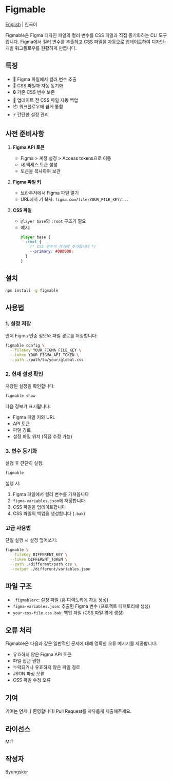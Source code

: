 # Figmable

[English](README.md) | 한국어

Figmable은 Figma 디자인 파일의 컬러 변수를 CSS 파일과 직접 동기화하는 CLI 도구입니다. Figma에서 컬러 변수를 추출하고 CSS 파일을 자동으로 업데이트하여 디자인-개발 워크플로우를 원활하게 만듭니다.

## 특징

- 🎨 Figma 파일에서 컬러 변수 추출
- 🔄 CSS 파일과 자동 동기화
- 🔒 기존 CSS 변수 보존
- 💾 업데이트 전 CSS 파일 자동 백업
- 📦 워크플로우에 쉽게 통합
- ⚡️ 간단한 설정 관리

## 사전 준비사항

1. **Figma API 토큰**

   - Figma > 계정 설정 > Access tokens으로 이동
   - 새 액세스 토큰 생성
   - 토큰을 복사하여 보관

2. **Figma 파일 키**

   - 브라우저에서 Figma 파일 열기
   - URL에서 키 복사: `figma.com/file/YOUR_FILE_KEY/...`

3. **CSS 파일**
   - `@layer base`와 `:root` 구조가 필요
   - 예시:
     ```css
     @layer base {
       :root {
         /* CSS 변수가 여기에 추가됩니다 */
         --primary: #000000;
       }
     }
     ```

## 설치

```bash
npm install -g figmable
```

## 사용법

### 1. 설정 저장

먼저 Figma 인증 정보와 파일 경로를 저장합니다:

```bash
figmable config \
  --fileKey YOUR_FIGMA_FILE_KEY \
  --token YOUR_FIGMA_API_TOKEN \
  --path ./path/to/your/global.css
```

### 2. 현재 설정 확인

저장된 설정을 확인합니다:

```bash
figmable show
```

다음 정보가 표시됩니다:

- Figma 파일 키와 URL
- API 토큰
- 파일 경로
- 설정 파일 위치 (직접 수정 가능)

### 3. 변수 동기화

설정 후 간단히 실행:

```bash
figmable
```

실행 시:

1. Figma 파일에서 컬러 변수를 가져옵니다
2. `figma-variables.json`에 저장합니다
3. CSS 파일을 업데이트합니다
4. CSS 파일의 백업을 생성합니다 (`.bak`)

### 고급 사용법

단일 실행 시 설정 덮어쓰기:

```bash
figmable \
  --fileKey DIFFERENT_KEY \
  --token DIFFERENT_TOKEN \
  --path ./different/path.css \
  --output ./different/variables.json
```

## 파일 구조

- `.figmablerc`: 설정 파일 (홈 디렉토리에 자동 생성)
- `figma-variables.json`: 추출된 Figma 변수 (프로젝트 디렉토리에 생성)
- `your-css-file.css.bak`: 백업 파일 (CSS 파일 옆에 생성)

## 오류 처리

Figmable은 다음과 같은 일반적인 문제에 대해 명확한 오류 메시지를 제공합니다:

- 유효하지 않은 Figma API 토큰
- 파일 접근 권한
- 누락되거나 유효하지 않은 파일 경로
- JSON 파싱 오류
- CSS 파일 수정 오류

## 기여

기여는 언제나 환영합니다! Pull Request를 자유롭게 제출해주세요.

## 라이선스

MIT

## 작성자

Byungsker
